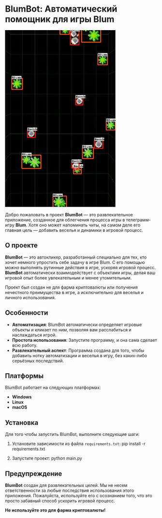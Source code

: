 # **BlumBot**: Автоматический помощник для игры Blum

![Пример работы](./img/sample.jpg)

Добро пожаловать в проект **BlumBot** — это развлекательное приложение, созданное для облегчения процесса игры в телеграмм-игру **Blum**. Хотя оно может напоминать читы, на самом деле его главная цель — добавить веселья и динамики в игровой процесс.

## О проекте

**BlumBot** — это автокликер, разработанный специально для тех, кто хочет немного упростить себе задачу в игре Blum. С его помощью можно выполнять рутинные действия в игре, ускоряя игровой процесс. **BlumBot** автоматически взаимодействует с объектами игры, делая ваш игровой опыт более увлекательным и менее утомительным.

Проект был создан не для фарма криптовалюты или получения нечестного преимущества в игре, а исключительно для веселья и личного использования.

## Особенности

- **Автоматизация**: BlumBot автоматически определяет игровые объекты и кликает по ним, позволяя вам расслабиться и наслаждаться игрой.
- **Простота использования**: Запустите программу, и она сама сделает всю работу.
- **Развлекательный аспект**: Программа создана для того, чтобы добавить нотку автоматизации и веселья в игру, без каких-либо серьёзных последствий.

## Платформы

BlumBot работает на следующих платформах:
- **Windows**
- **Linux**
- **macOS**

## Установка

Для того чтобы запустить BlumBot, выполните следующие шаги:

1. Установите зависимости из файла `requirements.txt`:
pip install -r requirements.txt

2. Запустите проект:
python main.py

## Предупреждение

**BlumBot** создан для развлекательных целей. Мы не несем ответственности за любые последствия использования этого приложения. Пожалуйста, используйте его с осознанием того, что это просто забавный способ ускорить игровой процесс.

**Не используйте это для фарма криптовалюты!**

